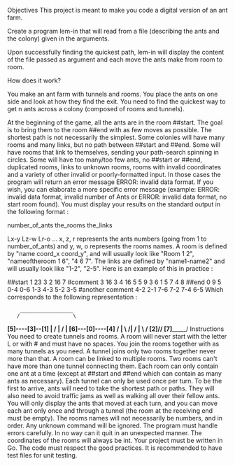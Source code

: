 Objectives
This project is meant to make you code a digital version of an ant farm.

Create a program lem-in that will read from a file (describing the ants and the colony) given in the arguments.

Upon successfully finding the quickest path, lem-in will display the content of the file passed as argument and each move the ants make from room to room.

How does it work?

You make an ant farm with tunnels and rooms.
You place the ants on one side and look at how they find the exit.
You need to find the quickest way to get n ants across a colony (composed of rooms and tunnels).

At the beginning of the game, all the ants are in the room ##start. The goal is to bring them to the room ##end with as few moves as possible.
The shortest path is not necessarily the simplest.
Some colonies will have many rooms and many links, but no path between ##start and ##end.
Some will have rooms that link to themselves, sending your path-search spinning in circles. Some will have too many/too few ants, no ##start or ##end, duplicated rooms, links to unknown rooms, rooms with invalid coordinates and a variety of other invalid or poorly-formatted input. In those cases the program will return an error message ERROR: invalid data format. If you wish, you can elaborate a more specific error message (example: ERROR: invalid data format, invalid number of Ants or ERROR: invalid data format, no start room found).
You must display your results on the standard output in the following format :

number_of_ants
the_rooms
the_links

Lx-y Lz-w Lr-o ...
x, z, r represents the ants numbers (going from 1 to number_of_ants) and y, w, o represents the rooms names.
A room is defined by "name coord_x coord_y", and will usually look like "Room 1 2", "nameoftheroom 1 6", "4 6 7".
The links are defined by "name1-name2" and will usually look like "1-2", "2-5".
Here is an example of this in practice :

##start
1 23 3
2 16 7
#comment
3 16 3
4 16 5
5 9 3
6 1 5
7 4 8
##end
0 9 5
0-4
0-6
1-3
4-3
5-2
3-5
#another comment
4-2
2-1
7-6
7-2
7-4
6-5
Which corresponds to the following representation :

        _________________
       /                 \
  ____[5]----[3]--[1]     |
 /            |    /      |
[6]---[0]----[4]  /       |
 \   ________/|  /        |
  \ /        [2]/________/
  [7]_________/
Instructions
You need to create tunnels and rooms.
A room will never start with the letter L or with # and must have no spaces.
You join the rooms together with as many tunnels as you need.
A tunnel joins only two rooms together never more than that.
A room can be linked to multiple rooms.
Two rooms can't have more than one tunnel connecting them.
Each room can only contain one ant at a time (except at ##start and ##end which can contain as many ants as necessary).
Each tunnel can only be used once per turn.
To be the first to arrive, ants will need to take the shortest path or paths.
They will also need to avoid traffic jams as well as walking all over their fellow ants.
You will only display the ants that moved at each turn, and you can move each ant only once and through a tunnel (the room at the receiving end must be empty).
The rooms names will not necessarily be numbers, and in order.
Any unknown command will be ignored.
The program must handle errors carefully. In no way can it quit in an unexpected manner.
The coordinates of the rooms will always be int.
Your project must be written in Go.
The code must respect the good practices.
It is recommended to have test files for unit testing.